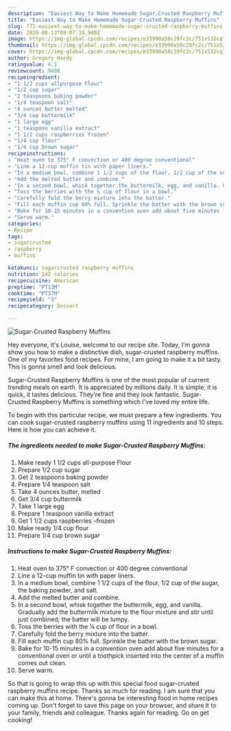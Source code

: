 ```yaml
---
description: "Easiest Way to Make Homemade Sugar-Crusted Raspberry Muffins"
title: "Easiest Way to Make Homemade Sugar-Crusted Raspberry Muffins"
slug: 771-easiest-way-to-make-homemade-sugar-crusted-raspberry-muffins
date: 2020-08-13T09:07:34.940Z
image: https://img-global.cpcdn.com/recipes/e33990a58c29fc2c/751x532cq70/sugar-crusted-raspberry-muffins-recipe-main-photo.jpg
thumbnail: https://img-global.cpcdn.com/recipes/e33990a58c29fc2c/751x532cq70/sugar-crusted-raspberry-muffins-recipe-main-photo.jpg
cover: https://img-global.cpcdn.com/recipes/e33990a58c29fc2c/751x532cq70/sugar-crusted-raspberry-muffins-recipe-main-photo.jpg
author: Gregory Hardy
ratingvalue: 4.1
reviewcount: 9408
recipeingredient:
- "1 1/2 cups allpurpose Flour"
- "1/2 cup sugar"
- "2 teaspoons baking powder"
- "1/4 teaspoon salt"
- "4 ounces butter melted"
- "3/4 cup buttermilk"
- "1 large egg"
- "1 teaspoon vanilla extract"
- "1 1/2 cups raspberries frozen"
- "1/4 cup flour"
- "1/4 cup brown sugar"
recipeinstructions:
- "Heat oven to 375° F convection or 400 degree conventional"
- "Line a 12-cup muffin tin with paper liners."
- "In a medium bowl, combine 1 1/2 cups of the flour, 1/2 cup of the sugar, the baking powder, and salt."
- "Add the melted butter and combine."
- "In a second bowl, whisk together the buttermilk, egg, and vanilla. Gradually add the buttermilk mixture to the flour mixture and stir until just combined; the batter will be lumpy."
- "Toss the berries with the ¼ cup of flour in a bowl."
- "Carefully fold the berry mixture into the batter."
- "Fill each muffin cup 80% full. Sprinkle the batter with the brown sugar."
- "Bake for 10-15 minutes in a convention oven add about five minutes for a conventional oven or until a toothpick inserted into the center of a muffin comes out clean."
- "Serve warm."
categories:
- Recipe
tags:
- sugarcrusted
- raspberry
- muffins

katakunci: sugarcrusted raspberry muffins 
nutrition: 142 calories
recipecuisine: American
preptime: "PT13M"
cooktime: "PT37M"
recipeyield: "3"
recipecategory: Dessert

---
```



![Sugar-Crusted Raspberry Muffins](https://img-global.cpcdn.com/recipes/e33990a58c29fc2c/751x532cq70/sugar-crusted-raspberry-muffins-recipe-main-photo.jpg)

Hey everyone, it's Louise, welcome to our recipe site. Today, I'm gonna show you how to make a distinctive dish, sugar-crusted raspberry muffins. One of my favorites food recipes. For mine, I am going to make it a bit tasty. This is gonna smell and look delicious.



Sugar-Crusted Raspberry Muffins is one of the most popular of current trending meals on earth. It is appreciated by millions daily. It is simple, it is quick, it tastes delicious. They're fine and they look fantastic. Sugar-Crusted Raspberry Muffins is something which I've loved my entire life.


To begin with this particular recipe, we must prepare a few ingredients. You can cook sugar-crusted raspberry muffins using 11 ingredients and 10 steps. Here is how you can achieve it.

<!--inarticleads1-->

##### The ingredients needed to make Sugar-Crusted Raspberry Muffins:

1. Make ready 1 1/2 cups all-purpose Flour
1. Prepare 1/2 cup sugar
1. Get 2 teaspoons baking powder
1. Prepare 1/4 teaspoon salt
1. Take 4 ounces butter, melted
1. Get 3/4 cup buttermilk
1. Take 1 large egg
1. Prepare 1 teaspoon vanilla extract
1. Get 1 1/2 cups raspberries –frozen
1. Make ready 1/4 cup flour
1. Prepare 1/4 cup brown sugar




<!--inarticleads2-->

##### Instructions to make Sugar-Crusted Raspberry Muffins:

1. Heat oven to 375° F convection or 400 degree conventional
1. Line a 12-cup muffin tin with paper liners.
1. In a medium bowl, combine 1 1/2 cups of the flour, 1/2 cup of the sugar, the baking powder, and salt.
1. Add the melted butter and combine.
1. In a second bowl, whisk together the buttermilk, egg, and vanilla. Gradually add the buttermilk mixture to the flour mixture and stir until just combined; the batter will be lumpy.
1. Toss the berries with the ¼ cup of flour in a bowl.
1. Carefully fold the berry mixture into the batter.
1. Fill each muffin cup 80% full. Sprinkle the batter with the brown sugar.
1. Bake for 10-15 minutes in a convention oven add about five minutes for a conventional oven or until a toothpick inserted into the center of a muffin comes out clean.
1. Serve warm.




So that is going to wrap this up with this special food sugar-crusted raspberry muffins recipe. Thanks so much for reading. I am sure that you can make this at home. There's gonna be interesting food in home recipes coming up. Don't forget to save this page on your browser, and share it to your family, friends and colleague. Thanks again for reading. Go on get cooking!
